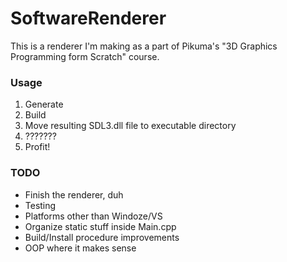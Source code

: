 # SoftwareRenderer
This is a renderer I'm making as a part of Pikuma's "3D Graphics Programming form Scratch" course.

### Usage
1. Generate
2. Build
3. Move resulting SDL3.dll file to executable directory
4. ???????
5. Profit!

### TODO
- Finish the renderer, duh
- Testing
- Platforms other than Windoze/VS
- Organize static stuff inside Main.cpp
- Build/Install procedure improvements
- OOP where it makes sense
